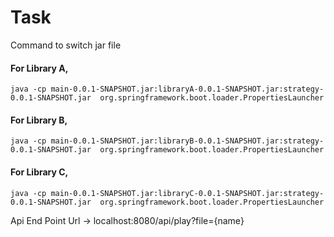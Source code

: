 # Task

Command to switch jar file

#### For Library A,

```
java -cp main-0.0.1-SNAPSHOT.jar:libraryA-0.0.1-SNAPSHOT.jar:strategy-0.0.1-SNAPSHOT.jar  org.springframework.boot.loader.PropertiesLauncher
```

#### For Library B,

```
java -cp main-0.0.1-SNAPSHOT.jar:libraryB-0.0.1-SNAPSHOT.jar:strategy-0.0.1-SNAPSHOT.jar  org.springframework.boot.loader.PropertiesLauncher
```

#### For Library C,

```
java -cp main-0.0.1-SNAPSHOT.jar:libraryC-0.0.1-SNAPSHOT.jar:strategy-0.0.1-SNAPSHOT.jar  org.springframework.boot.loader.PropertiesLauncher
```

Api End Point Url -> localhost:8080/api/play?file={name}
